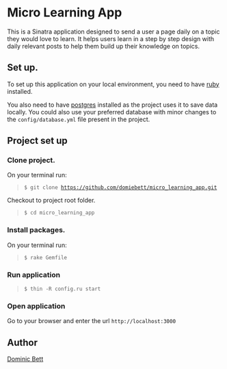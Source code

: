 # Micro Learning App
This is a Sinatra application designed to send a user a page daily on a topic they would love to learn. It helps users learn in a step by step design with daily relevant posts to help them build up their knowledge on topics.

## Set up.
To set up this application on your local environment, you need to have [ruby](https://www.ruby-lang.org/en/documentation/installation/) installed.

You also need to have [postgres](http://www.postgresqltutorial.com/install-postgresql/) installed as the project uses it to save data locally. You could also use your preferred database with minor changes to the `config/database.yml` file present in the project.

## Project set up
### Clone project.
On your terminal run:
> `$ git clone `[`https://github.com/domiebett/micro_learning_app.git`](https://github.com/domiebett/micro_learning_app.git)

Checkout to project root folder.
> `$ cd micro_learning_app`
### Install packages.
On your terminal run:
> `$ rake Gemfile`

### Run application
> `$ thin -R config.ru start`

### Open application
Go to your browser and enter the url `http://localhost:3000`

## Author
[Dominic Bett](https://github.com/domiebett)
